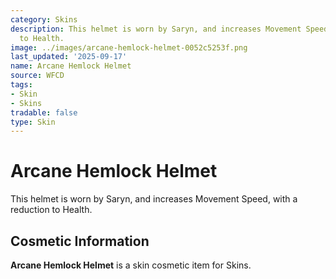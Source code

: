 ```yaml
---
category: Skins
description: This helmet is worn by Saryn, and increases Movement Speed, with a reduction
  to Health.
image: ../images/arcane-hemlock-helmet-0052c5253f.png
last_updated: '2025-09-17'
name: Arcane Hemlock Helmet
source: WFCD
tags:
- Skin
- Skins
tradable: false
type: Skin
---
```


# Arcane Hemlock Helmet

This helmet is worn by Saryn, and increases Movement Speed, with a reduction to Health.

## Cosmetic Information

**Arcane Hemlock Helmet** is a skin cosmetic item for Skins.

